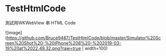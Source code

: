 # TestHtmlCode
測試用WKWebView 串 HTML Code

![image](https://github.com/Bruce9487/TestHtmlCode/blob/master/Simulator%20Screen%20Shot%20-%20iPhone%208%20-%202019-03-19%20at%2022.49.32.png?raw=true | width=100)
